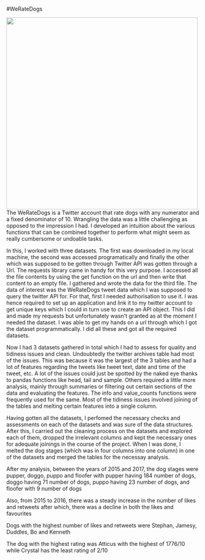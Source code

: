 #WeRateDogs

<img src="https://8weeksqlchallenge.com/images/case-study-designs/1.png" width="500" height="500">
The WeRateDogs is a Twitter account that rate dogs with any numerator and a fixed denominator of 10. Wrangling the  data was a little challenging as opposed to the impression I had. I developed an intuition about the various functions that can be combined together to perform what might seem as really cumbersome or undoable tasks.

In this, I worked with three datasets. The first was downloaded in my local machine, the second was accessed programatically and finally the other which was supposed to be gotten through Twitter API was gotten through a Url. The requests library came in handy for this very purpose. I accessed all the file contents by using the get function on the url and then write that content to an empty file. I gathered and wrote the data for the third file. The data of interest was the WeRateDogs tweet data which I was supposed to query the twitter API for. For that, first I needed authorisation to use it. I was hence required to set up an application and link it to my twitter account to get unique keys which I could in turn use to create an API object. This I did and made my requests but unfortunately wasn't granted as at the moment I needed the dataset. I was able to get my hands on a url through which I got the dataset programmatically. I did all these and got all the required datasets.

Now I had 3 datasets gathered in total which I had to assess for quality and tidiness issues and clean. Undoubtedly the twitter archives table had most of the issues. This was because it was the largest of the 3 tables and had a lot of features regarding the tweets like tweet text, date and time of the tweet, etc. A lot of the issues could just be spotted by the naked eye thanks to pandas functions like head, tail and sample. Others required a little more analysis, mainly through summaries or filtering out certain sections of the data and evaluating the features. The info and value_counts functions were frequently used for the same. Most of the tidiness issues involved joining of the tables and melting certain features into a single column. 

Having gotten all the datasets, I perfomed the necessary checks and assessments on each of the datasets and was sure of the data structures. After this, I carried out the cleaning process on the datasets and explored each of them, dropped the irrelevant columns and kept the necessary ones for adequate joinings in the course of the project. When I was done, I melted the dog stages (which was in four columns into one column) in one of the datasets and merged the tables for the necessay analysis.


After my analysis, between the years of 2015 and 2017, the dog stages were pupper, doggo, puppo and floofer with pupper having 184 number of dogs, doggo having 71 number of dogs, puppo having 23 number of dogs, and floofer with 9 number of dogs

Also, from 2015 to 2016, there was a steady increase in the number of likes and retweets after which, there was a decline in both the likes and favourites

Dogs with the highest number of likes and retweets were Stephan, Jamesy, Duddles, Bo and Kenneth

The dog with the highest rating was Atticus with the highest of 1776/10 while Crystal has the least rating of 2/10
